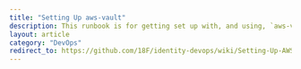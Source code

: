 ```yaml
---
title: "Setting Up aws-vault"
description: This runbook is for getting set up with, and using, `aws-vault`, a tool for providing easier access for cross-account role assumption.
layout: article
category: "DevOps"
redirect_to: https://github.com/18F/identity-devops/wiki/Setting-Up-AWS-Vault
---
```

